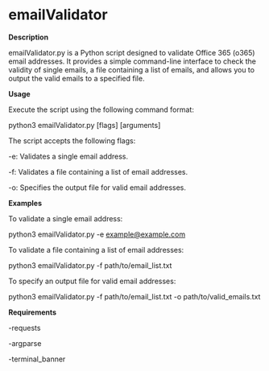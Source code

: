 # emailValidator
**Description**

emailValidator.py is a Python script designed to validate Office 365 (o365) email addresses. It provides a simple command-line interface to check the validity of single emails, a file containing a list of emails, and allows you to output the valid emails to a specified file.


**Usage**

Execute the script using the following command format:

python3 emailValidator.py [flags] [arguments]

The script accepts the following flags:

-e: Validates a single email address.

-f: Validates a file containing a list of email addresses.

-o: Specifies the output file for valid email addresses.


**Examples**

To validate a single email address:

python3 emailValidator.py -e example@example.com

To validate a file containing a list of email addresses:

python3 emailValidator.py -f path/to/email_list.txt

To specify an output file for valid email addresses:

python3 emailValidator.py -f path/to/email_list.txt -o path/to/valid_emails.txt


**Requirements**

-requests

-argparse

-terminal_banner
